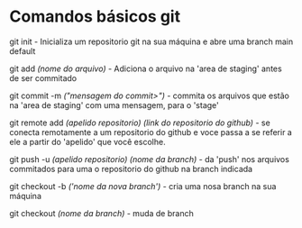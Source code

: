 # Comandos básicos git


git init - Inicializa um repositorio git na sua máquina e abre uma branch main default

git add <i>(nome do arquivo)</i> - Adiciona o arquivo na 'area de staging' antes de ser commitado

git commit -m <i>("mensagem do commit>")</i> - commita os arquivos que estão na 'area de staging' com uma mensagem, para o 'stage'

git remote add <i>(apelido repositorio)</i> <i>(link do repositorio do github)</i> - se conecta remotamente a um repositorio do github e voce passa a se referir a ele a partir do 'apelido' que você escolhe.

git push -u <i>(apelido repositorio)</i> <i>(nome da branch)</i> - da 'push' nos arquivos commitados para uma o repositorio do github na branch indicada

git checkout -b <i>('nome da nova branch')</i> - cria uma nosa branch na sua máquina

git checkout <i>(nome da branch)</i> - muda de branch

